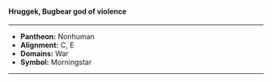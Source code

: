 #### Hruggek, Bugbear god of violence
___

- **Pantheon:** Nonhuman
- **Alignment:** C, E
- **Domains:** War
- **Symbol:** Morningstar
___
